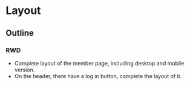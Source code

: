 <h1>
Layout
</h1>

<h2>
Outline
</h2>

### RWD

<p>

*  Complete layout of the member page, including desktop and mobile version.
*  On the header, there have a log in button, complete the layout of it.

</p>
